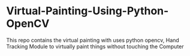 # Virtual-Painting-Using-Python-OpenCV
This repo contains the virtual painting with uses python opencv, Hand Tracking Module to virtually paint things without touching the Computer
